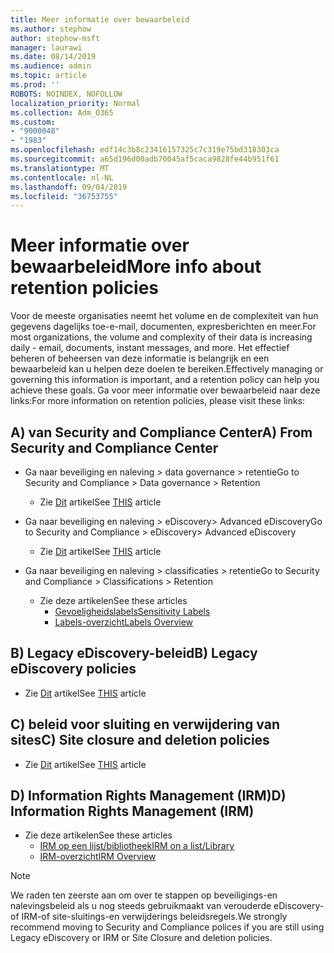 ```yaml
---
title: Meer informatie over bewaarbeleid
ms.author: stephow
author: stephow-msft
manager: laurawi
ms.date: 08/14/2019
ms.audience: admin
ms.topic: article
ms.prod: ''
ROBOTS: NOINDEX, NOFOLLOW
localization_priority: Normal
ms.collection: Adm_O365
ms.custom:
- "9000048"
- "1983"
ms.openlocfilehash: edf14c3b8c23416157325c7c319e75bd318303ca
ms.sourcegitcommit: a65d196d00adb70045af5caca9828fe44b951f61
ms.translationtype: MT
ms.contentlocale: nl-NL
ms.lasthandoff: 09/04/2019
ms.locfileid: "36753755"
---
```

# <a name="more-info-about-retention-policies"></a><span data-ttu-id="e3934-102">Meer informatie over bewaarbeleid</span><span class="sxs-lookup"><span data-stu-id="e3934-102">More info about retention policies</span></span>

<span data-ttu-id="e3934-103">Voor de meeste organisaties neemt het volume en de complexiteit van hun gegevens dagelijks toe-e-mail, documenten, expresberichten en meer.</span><span class="sxs-lookup"><span data-stu-id="e3934-103">For most organizations, the volume and complexity of their data is increasing daily - email, documents, instant messages, and more.</span></span> <span data-ttu-id="e3934-104">Het effectief beheren of beheersen van deze informatie is belangrijk en een bewaarbeleid kan u helpen deze doelen te bereiken.</span><span class="sxs-lookup"><span data-stu-id="e3934-104">Effectively managing or governing this information is important, and a retention policy can help you achieve these goals.</span></span> <span data-ttu-id="e3934-105">Ga voor meer informatie over bewaarbeleid naar deze links:</span><span class="sxs-lookup"><span data-stu-id="e3934-105">For more information on retention policies, please visit these links:</span></span>

## <a name="a-from-security-and-compliance-center"></a><span data-ttu-id="e3934-106">A) van Security and Compliance Center</span><span class="sxs-lookup"><span data-stu-id="e3934-106">A) From Security and Compliance Center</span></span>

- <span data-ttu-id="e3934-107">Ga naar beveiliging en naleving > data governance > retentie</span><span class="sxs-lookup"><span data-stu-id="e3934-107">Go to Security and Compliance > Data governance > Retention</span></span>
  - <span data-ttu-id="e3934-108">Zie [Dit](https://docs.microsoft.com/office365/securitycompliance/retention-policies) artikel</span><span class="sxs-lookup"><span data-stu-id="e3934-108">See [THIS](https://docs.microsoft.com/office365/securitycompliance/retention-policies) article</span></span>

- <span data-ttu-id="e3934-109">Ga naar beveiliging en naleving > eDiscovery> Advanced eDiscovery</span><span class="sxs-lookup"><span data-stu-id="e3934-109">Go to Security and Compliance > eDiscovery> Advanced eDiscovery</span></span> 
  - <span data-ttu-id="e3934-110">Zie [Dit](https://docs.microsoft.com/office365/securitycompliance/ediscovery-cases) artikel</span><span class="sxs-lookup"><span data-stu-id="e3934-110">See [THIS](https://docs.microsoft.com/office365/securitycompliance/ediscovery-cases) article</span></span>

- <span data-ttu-id="e3934-111">Ga naar beveiliging en naleving > classificaties > retentie</span><span class="sxs-lookup"><span data-stu-id="e3934-111">Go to Security and Compliance > Classifications > Retention</span></span>
  - <span data-ttu-id="e3934-112">Zie deze artikelen</span><span class="sxs-lookup"><span data-stu-id="e3934-112">See these articles</span></span>
    - [<span data-ttu-id="e3934-113">Gevoeligheidslabels</span><span class="sxs-lookup"><span data-stu-id="e3934-113">Sensitivity Labels</span></span>](https://docs.microsoft.com/office365/securitycompliance/sensitivity-labels)
    - [<span data-ttu-id="e3934-114">Labels-overzicht</span><span class="sxs-lookup"><span data-stu-id="e3934-114">Labels Overview</span></span>](https://docs.microsoft.com/office365/securitycompliance/labels)

## <a name="b-legacy-ediscovery-policies"></a><span data-ttu-id="e3934-115">B) Legacy eDiscovery-beleid</span><span class="sxs-lookup"><span data-stu-id="e3934-115">B) Legacy eDiscovery policies</span></span>

- <span data-ttu-id="e3934-116">Zie [Dit](https://support.office.com/article/Set-up-an-eDiscovery-Center-in-SharePoint-Online-A18F8975-AA7F-43B4-A7D6-001D14744D8E) artikel</span><span class="sxs-lookup"><span data-stu-id="e3934-116">See [THIS](https://support.office.com/article/Set-up-an-eDiscovery-Center-in-SharePoint-Online-A18F8975-AA7F-43B4-A7D6-001D14744D8E) article</span></span>

## <a name="c-site-closure-and-deletion-policies"></a><span data-ttu-id="e3934-117">C) beleid voor sluiting en verwijdering van sites</span><span class="sxs-lookup"><span data-stu-id="e3934-117">C) Site closure and deletion policies</span></span>

- <span data-ttu-id="e3934-118">Zie [Dit](https://support.office.com/article/Use-policies-for-site-closure-and-deletion-A8280D82-27FD-48C5-9ADF-8A5431208BA5) artikel</span><span class="sxs-lookup"><span data-stu-id="e3934-118">See [THIS](https://support.office.com/article/Use-policies-for-site-closure-and-deletion-A8280D82-27FD-48C5-9ADF-8A5431208BA5) article</span></span>  

## <a name="d-information-rights-management-irm"></a><span data-ttu-id="e3934-119">D) Information Rights Management (IRM)</span><span class="sxs-lookup"><span data-stu-id="e3934-119">D) Information Rights Management (IRM)</span></span>

- <span data-ttu-id="e3934-120">Zie deze artikelen</span><span class="sxs-lookup"><span data-stu-id="e3934-120">See these articles</span></span>
  - [<span data-ttu-id="e3934-121">IRM op een lijst/bibliotheek</span><span class="sxs-lookup"><span data-stu-id="e3934-121">IRM on a list/Library</span></span>](https://support.office.com/article/apply-information-rights-management-to-a-list-or-library-3bdb5c4e-94fc-4741-b02f-4e7cc3c54aa1)
  - [<span data-ttu-id="e3934-122">IRM-overzicht</span><span class="sxs-lookup"><span data-stu-id="e3934-122">IRM Overview</span></span>](https://support.office.com/article/create-and-apply-information-management-policies-eb501fe9-2ef6-4150-945a-65a6451ee9e9)

> [!Note]
> <span data-ttu-id="e3934-123">We raden ten zeerste aan om over te stappen op beveiligings-en nalevingsbeleid als u nog steeds gebruikmaakt van verouderde eDiscovery-of IRM-of site-sluitings-en verwijderings beleidsregels.</span><span class="sxs-lookup"><span data-stu-id="e3934-123">We strongly recommend moving to Security and Compliance polices if you are still using Legacy eDiscovery or IRM or Site Closure and deletion policies.</span></span>
